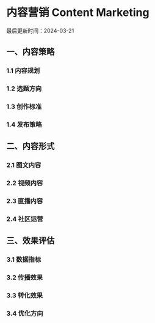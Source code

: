 # 内容营销 Content Marketing

最后更新时间：2024-03-21

## 一、内容策略
### 1.1 内容规划
### 1.2 选题方向
### 1.3 创作标准
### 1.4 发布策略

## 二、内容形式
### 2.1 图文内容
### 2.2 视频内容
### 2.3 直播内容
### 2.4 社区运营

## 三、效果评估
### 3.1 数据指标
### 3.2 传播效果
### 3.3 转化效果
### 3.4 优化方向 